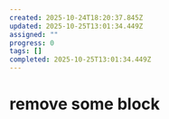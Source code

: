 ```yaml
---
created: 2025-10-24T18:20:37.845Z
updated: 2025-10-25T13:01:34.449Z
assigned: ""
progress: 0
tags: []
completed: 2025-10-25T13:01:34.449Z
---
```


# remove some block
